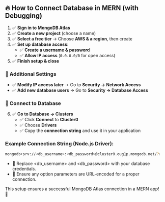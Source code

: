 ## 🔥 How to Connect Database in MERN (with Debugging)

1. ✅ **Sign in to MongoDB Atlas**  
2. ✅ **Create a new project** (choose a name)  
3. ✅ **Select a free tier** → Choose **AWS & a region**, then create  
4. ✅ **Set up database access**:  
   - ✅ **Create a username & password**  
   - ✅ **Allow IP access** (`0.0.0.0/0` for open access)  
5. ✅ **Finish setup & close**  

### 🔹 Additional Settings  
- ✅ **Modify IP access later** → Go to **Security → Network Access**  
- ✅ **Add new database users** → Go to **Security → Database Access**  

### 🚀 Connect to Database  
6. ✅ **Go to Database → Clusters**  
   - ✅ Click **Connect** to **Cluster0**  
   - ✅ Choose **Drivers**  
   - ✅ Copy the **connection string** and use it in your application  

### Example Connection String (Node.js Driver):
```bash
mongodb+srv://<db_username>:<db_password>@cluster0.oug1p.mongodb.net/?retryWrites=true&w=majority&appName=Cluster0
```

  - 📌 Replace <db_username> and <db_password> with your database credentials.
  - 📌 Ensure any option parameters are URL-encoded for a proper connection.

This setup ensures a successful MongoDB Atlas connection in a MERN app! 🚀